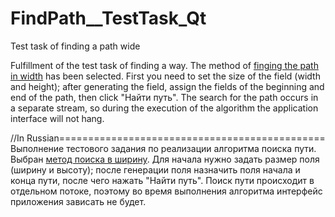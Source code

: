 # FindPath__TestTask_Qt
Test task of finding a path wide

Fulfillment of the test task of finding a way. The method of [finging the path in width](https://inlnk.ru/ZZM3yJ) has been selected.
First you need to set the size of the field (width and height); after generating the field, assign the fields of the beginning and end of the path, 
then click "Найти путь".
The search for the path occurs in a separate stream, so during the execution of the algorithm the application interface will not hang.


//In Russian============================================== <br>
Выполнение тестового задания по реализации алгоритма поиска пути. Выбран [метод поиска в ширину](https://inlnk.ru/ZZM3yJ).
Для начала нужно задать размер поля (ширину и высоту); после генерации поля назначить поля начала и конца пути, после чего нажать "Найти путь". 
Поиск пути происходит в отдельном потоке, поэтому во время выполнения алгоритма интерфейс приложения зависать не будет.
